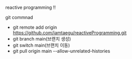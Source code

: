 reactive programming !!

git commnad
* git remote add origin https://github.com/iamtaegu/reactiveProgramming.git
* git branch main(브랜치 생성)
* git switch main(브랜치 이동)
* git pull origin main --allow-unrelated-histories
